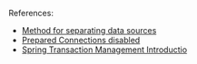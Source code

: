 References:

 - [Method for separating data sources](https://stackoverflow.com/questions/68012475/how-to-do-database-routing-in-read-only-and-read-write-with-spring)
- [Prepared Connections disabled](htps://stackoverflow.com/questions/48860009/hibernate-prepareconnection-preparedstatement-issues)
 - [Spring Transaction Management Introductio](https://docs.spring.io/spring-framework/docs/4.2.x/spring-framework-reference/html/transaction.html)
